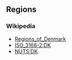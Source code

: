 
## Regions

### Wikipedia

- [Regions_of_Denmark](http://en.wikipedia.org/wiki/Regions_of_Denmark)
- [ISO_3166-2:DK](http://en.wikipedia.org/wiki/ISO_3166-2:DK)
- [NUTS:DK](http://en.wikipedia.org/wiki/NUTS:DK)

